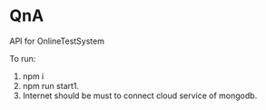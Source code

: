 # QnA
API for OnlineTestSystem

To run:
1. npm i
2. npm run start1.
3. Internet should be must to connect cloud service of mongodb.
